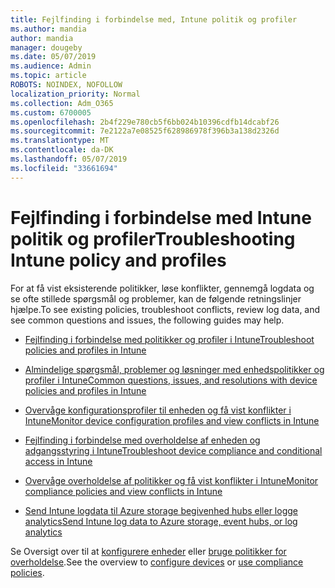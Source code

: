 ```yaml
---
title: Fejlfinding i forbindelse med, Intune politik og profiler
ms.author: mandia
author: mandia
manager: dougeby
ms.date: 05/07/2019
ms.audience: Admin
ms.topic: article
ROBOTS: NOINDEX, NOFOLLOW
localization_priority: Normal
ms.collection: Adm_O365
ms.custom: 6700005
ms.openlocfilehash: 2b4f229e780cb5f6bb024b10396cdfb14dcabf26
ms.sourcegitcommit: 7e2122a7e08525f628986978f396b3a138d2326d
ms.translationtype: MT
ms.contentlocale: da-DK
ms.lasthandoff: 05/07/2019
ms.locfileid: "33661694"
---
```

# <a name="troubleshooting-intune-policy-and-profiles"></a><span data-ttu-id="05e17-102">Fejlfinding i forbindelse med Intune politik og profiler</span><span class="sxs-lookup"><span data-stu-id="05e17-102">Troubleshooting Intune policy and profiles</span></span>

<span data-ttu-id="05e17-103">For at få vist eksisterende politikker, løse konflikter, gennemgå logdata og se ofte stillede spørgsmål og problemer, kan de følgende retningslinjer hjælpe.</span><span class="sxs-lookup"><span data-stu-id="05e17-103">To see existing policies, troubleshoot conflicts, review log data, and see common questions and issues, the following guides may help.</span></span>

- [<span data-ttu-id="05e17-104">Fejlfinding i forbindelse med politikker og profiler i Intune</span><span class="sxs-lookup"><span data-stu-id="05e17-104">Troubleshoot policies and profiles in Intune</span></span>](https://docs.microsoft.com/intune/troubleshoot-policies-in-microsoft-intune)

- [<span data-ttu-id="05e17-105">Almindelige spørgsmål, problemer og løsninger med enhedspolitikker og profiler i Intune</span><span class="sxs-lookup"><span data-stu-id="05e17-105">Common questions, issues, and resolutions with device policies and profiles in Intune</span></span>](https://docs.microsoft.com/intune/device-profile-troubleshoot)

- [<span data-ttu-id="05e17-106">Overvåge konfigurationsprofiler til enheden og få vist konflikter i Intune</span><span class="sxs-lookup"><span data-stu-id="05e17-106">Monitor device configuration profiles and view conflicts in Intune</span></span>](https://docs.microsoft.com/intune/device-profile-monitor)

- [<span data-ttu-id="05e17-107">Fejlfinding i forbindelse med overholdelse af enheden og adgangsstyring i Intune</span><span class="sxs-lookup"><span data-stu-id="05e17-107">Troubleshoot device compliance and conditional access in Intune</span></span>](https://docs.microsoft.com/intune/troubleshoot-conditional-access)

- [<span data-ttu-id="05e17-108">Overvåge overholdelse af politikker og få vist konflikter i Intune</span><span class="sxs-lookup"><span data-stu-id="05e17-108">Monitor compliance policies and view conflicts in Intune</span></span>](https://docs.microsoft.com/intune/compliance-policy-monitor)

- [<span data-ttu-id="05e17-109">Send Intune logdata til Azure storage begivenhed hubs eller logge analytics</span><span class="sxs-lookup"><span data-stu-id="05e17-109">Send Intune log data to Azure storage, event hubs, or log analytics</span></span>](https://docs.microsoft.com/intune/review-logs-using-azure-monitor)

<span data-ttu-id="05e17-110">Se Oversigt over til at [konfigurere enheder](https://docs.microsoft.com/intune/device-profiles) eller [bruge politikker for overholdelse](https://docs.microsoft.com/intune/device-compliance-get-started).</span><span class="sxs-lookup"><span data-stu-id="05e17-110">See the overview to [configure devices](https://docs.microsoft.com/intune/device-profiles) or [use compliance policies](https://docs.microsoft.com/intune/device-compliance-get-started).</span></span>
